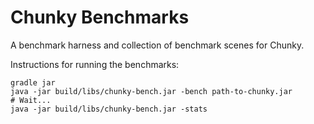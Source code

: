 Chunky Benchmarks
=================

A benchmark harness and collection of benchmark scenes for Chunky.

Instructions for running the benchmarks:

    gradle jar
    java -jar build/libs/chunky-bench.jar -bench path-to-chunky.jar
    # Wait...
    java -jar build/libs/chunky-bench.jar -stats



